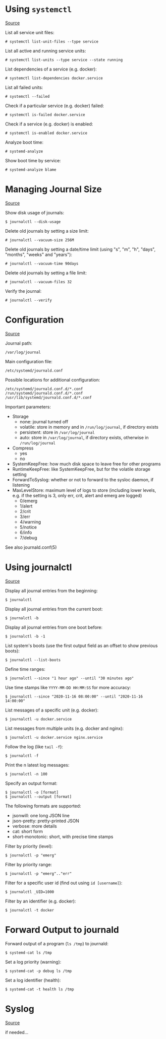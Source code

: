 # Using `systemctl`

[Source](https://www.loggly.com/ultimate-guide/using-systemctl/)

List all service unit files:

    # systemctl list-unit-files --type service

List all active and running service units:

    # systemctl list-units --type service --state running

List dependencies of a service (e.g. docker):

    # systemctl list-dependencies docker.service

List all failed units:

    # systemctl --failed

Check if a particular service (e.g. docker) failed:

    # systemctl is-failed docker.service

Check if a service (e.g. docker) is enabled:

    # systemctl is-enabled docker.service

Analyze boot time:

    # systemd-analyze

Show boot time by service:

    # systemd-analyze blame

# Managing Journal Size

[Source](https://www.loggly.com/ultimate-guide/managing-journal-size/)

Show disk usage of journals:

    $ journalctl --disk-usage

Delete old journals by setting a size limit:

    # journalctl --vacuum-size 256M

Delete old journals by setting a date/time limit (using "s", "m", "h", "days",
"months", "weeks" and "years"):

    # journalctl --vacuum-time 90days

Delete old journals by setting a file limit:

    # journalctl --vacuum-files 32

Verify the journal:

    # journalctl --verify

# Configuration

[Source](https://www.loggly.com/ultimate-guide/linux-logging-with-systemd/)

Journal path:

    /var/log/journal

Main configuration file:

    /etc/systemd/journald.conf

Possible locations for additional configuration:

    /etc/systemd/journald.conf.d/*.conf
    /run/systemd/journald.conf.d/*.conf
    /usr/lib/systemd/journald.conf.d/*.conf

Important parameters:

- Storage
    - none: journal turned off
    - volatile: store in memory and in `/run/log/journal`, if directory exists
    - persistent: store in `/var/log/journal`
    - auto: store in `/var/log/journal`, if directory exists, otherwise in `/run/log/journal`
- Compress
    - yes
    - no
- SystemKeepFree: how much disk space to leave free for other programs
- RuntimeKeepFree: like SystemKeepFree, but for the volatile storage setting
- ForwardToSyslog: whether or not to forward to the sysloc daemon, if listening
- MaxLevelStore: maximum level of logs to store (including lower levels, e.g. if
  the setting is 3, only err, crit, alert and emerg are logged)
    - 0/emerg
    - 1/alert
    - 2/crit
    - 3/err
    - 4/warning
    - 5/notice
    - 6/info
    - 7/debug

See also journald.conf(5)

# Using journalctl

[Source](https://www.loggly.com/ultimate-guide/using-journalctl/)

Display all journal entries from the beginning:

    $ journalctl

Display all journal entries from the current boot:

    $ journalctl -b

Display all journal entries from one boot before:

    $ journalctl -b -1

List system's boots (use the first output field as an offset to show previous
boots):

    $ journalctl --list-boots

Define time ranges:

    $ journalctl --since "1 hour ago" --until "30 minutes ago"

Use time stamps like `YYYY-MM-DD HH:MM:SS` for more accuracy:

    $ journalctl --since "2020-11-16 08:00:00" --until "2020-11-16 14:00:00"

List messages of a specific unit (e.g. docker):

    $ journalctl -u docker.service

List messages from multiple units (e.g. docker and nginx):

    $ journalctl -u docker.service nginx.service

Follow the log (like `tail -f`):

    $ journalctl -f

Print the n latest log messages:

    $ journalctl -n 100

Specify an output format:

    $ journalctl -o [format]
    $ journalctl --output [format]

The following formats are supported:

- jsonwill: one long JSON line
- json-pretty: pretty-printed JSON
- verbose: more details
- cat: short form
- short-monotonic: short, with precise time stamps

Filter by priority (level):

    $ journalctl -p "emerg"

Filter by priority range:

    $ journalctl -p "emerg".."err"

Filter for a specific user id (find out using `id [username]`):

    $ journalctl _UID=1000

Filter by an identifier (e.g. docker):

    $ journalctl -t docker

# Forward Output to journald

Forward output of a program (`ls /tmp`) to journald:

    $ systemd-cat ls /tmp

Set a log priority (warning):

    $ systemd-cat -p debug ls /tmp

Set a log identifier (health):

    $ systemd-cat -t health ls /tmp

# Syslog

[Source](https://www.loggly.com/ultimate-guide/centralizing-with-syslog/)

if needed...

